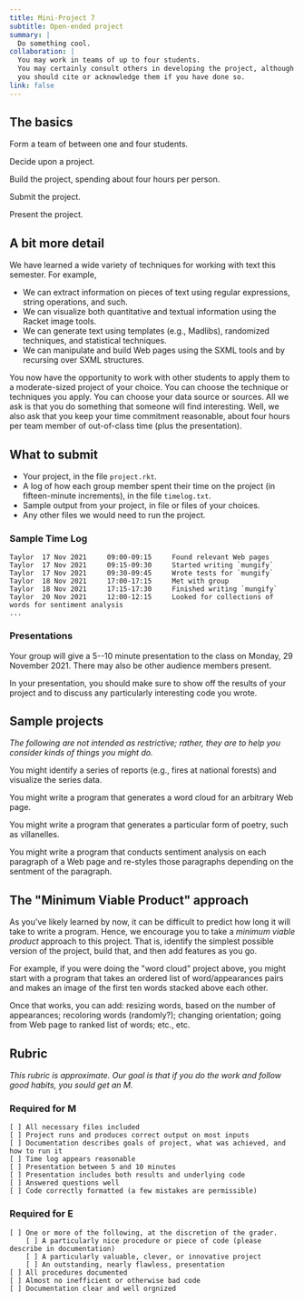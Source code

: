 ```yaml
---
title: Mini-Project 7
subtitle: Open-ended project
summary: |
  Do something cool.
collaboration: |
  You may work in teams of up to four students.
  You may certainly consult others in developing the project, although
  you should cite or acknowledge them if you have done so.
link: false
---
```

## The basics

Form a team of between one and four students.

Decide upon a project.

Build the project, spending about four hours per person.

Submit the project.

Present the project.

## A bit more detail

We have learned a wide variety of techniques for working with
text this semester.  For example,

* We can extract information on pieces of text using regular
  expressions, string operations, and such.
* We can visualize both quantitative and textual information
  using the Racket image tools.
* We can generate text using templates (e.g., Madlibs), randomized
  techniques, and statistical techniques.
* We can manipulate and build Web pages using the SXML tools and
  by recursing over SXML structures.

You now have the opportunity to work with other students to apply 
them to a moderate-sized project of your choice.  You can choose
the technique or techniques you apply.  You can choose your data
source or sources.  All we ask is that you do something that 
someone will find interesting.  Well, we also ask that you keep
your time commitment reasonable, about four hours per team member
of out-of-class time (plus the presentation).

## What to submit

* Your project, in the file `project.rkt`.
* A log of how each group member spent their time on the project
  (in fifteen-minute increments), in the file `timelog.txt`.
* Sample output from your project, in file or files of your
  choices.
* Any other files we would need to run the project.

### Sample Time Log

```
Taylor  17 Nov 2021     09:00-09:15     Found relevant Web pages
Taylor  17 Nov 2021     09:15-09:30     Started writing `mungify`
Taylor  17 Nov 2021     09:30-09:45     Wrote tests for `mungify`
Taylor  18 Nov 2021     17:00-17:15     Met with group
Taylor  18 Nov 2021     17:15-17:30     Finished writing `mungify`
Taylor  20 Nov 2021     12:00-12:15     Looked for collections of words for sentiment analysis
...
```

### Presentations

Your group will give a 5--10 minute presentation to the class
on Monday, 29 November 2021.  There may also be other audience
members present.

In your presentation, you should make sure to show off the
results of your project and to discuss any particularly
interesting code you wrote.

## Sample projects

_The following are not intended as restrictive; rather, they are
to help you consider kinds of things you might do._

You might identify a series of reports (e.g., fires at national
forests) and visualize the series data.

You might write a program that generates a word cloud for an
arbitrary Web page.

You might write a program that generates a particular form
of poetry, such as villanelles.

You might write a program that conducts sentiment analysis
on each paragraph of a Web page and re-styles those paragraphs
depending on the sentment of the paragraph.

## The "Minimum Viable Product" approach

As you've likely learned by now, it can be difficult to predict
how long it will take to write a program.  Hence, we encourage
you to take a _minimum viable product_ approach to this project.
That is, identify the simplest possible version of the project,
build that, and then add features as you go.

For example, if you were doing the "word cloud" project above,
you might start with a program that takes an ordered list of
word/appearances pairs and makes an image of the first ten
words stacked above each other.

Once that works, you can add: resizing words, based on the number
of appearances; recoloring words (randomly?); changing orientation;
going from Web page to ranked list of words; etc., etc.

## Rubric

_This rubric is approximate.  Our goal is that if you do the work and follow good habits, you sould get an M._

### Required for M

```
[ ] All necessary files included
[ ] Project runs and produces correct output on most inputs
[ ] Documentation describes goals of project, what was achieved, and how to run it
[ ] Time log appears reasonable
[ ] Presentation between 5 and 10 minutes
[ ] Presentation includes both results and underlying code
[ ] Answered questions well
[ ] Code correctly formatted (a few mistakes are permissible)
```

### Required for E

```
[ ] One or more of the following, at the discretion of the grader.
    [ ] A particularly nice procedure or piece of code (please describe in documentation)
    [ ] A particularly valuable, clever, or innovative project
    [ ] An outstanding, nearly flawless, presentation
[ ] All procedures documented
[ ] Almost no inefficient or otherwise bad code
[ ] Documentation clear and well orgnized
```
